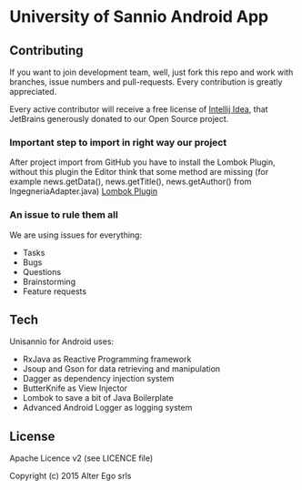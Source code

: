 # University of Sannio Android App

## Contributing

If you want to join development team, well, just fork this repo and work with branches, issue numbers and pull-requests. Every contribution is greatly appreciated.

Every active contributor will receive a free license of [Intellij Idea](https://www.jetbrains.com/idea/), that JetBrains generously donated to our Open Source project.

### Important step to import in right way our project
After project import from GitHub you have to install the Lombok Plugin, without this plugin the Editor think that some method are missing (for example news.getData(), news.getTitle(), news.getAuthor() from IngegneriaAdapter.java)
[Lombok Plugin](https://plugins.jetbrains.com/plugin/6317)

### An issue to rule them all
We are using issues for everything:

* Tasks
* Bugs
* Questions
* Brainstorming
* Feature requests

## Tech

Unisannio for Android uses:

* RxJava as Reactive Programming framework
* Jsoup and Gson for data retrieving and manipulation
* Dagger as dependency injection system
* ButterKnife as View Injector
* Lombok to save a bit of Java Boilerplate
* Advanced Android Logger as logging system

## License

Apache Licence v2 (see LICENCE file)

Copyright (c) 2015 Alter Ego srls
